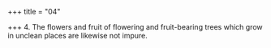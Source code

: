 +++
title = "04"

+++
4. The flowers and fruit of flowering and fruit-bearing trees which grow in unclean places are likewise not impure.
